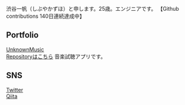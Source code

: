 渋谷一帆（しぶやかずほ）と申します。25歳。エンジニアです。
【Github contributions 140日連続達成中】

## Portfolio
[UnknownMusic](https://www.unknownmusic.net/)  
[Repositoryはこちら](https://github.com/Kazuho-Shibuya/unknownmusic)
音楽試聴アプリです。  

## SNS
[Twitter](https://twitter.com/kazuho_web)  
[Qiita](https://qiita.com/studyitpc)

